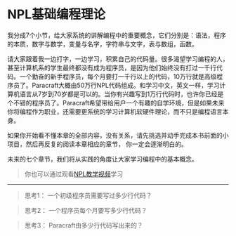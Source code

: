 # NPL基础编程理论

我分成7个小节，给大家系统的讲解编程中的重要概念，它们分别是：语法，程序的本质，数字与数学，变量与名字，字符串与文字，表与数组，函数。

请大家跟着我一边打字，一边学习，积累自己的代码量。很多渴望学习编程的人，甚至计算机系的学生最终都没有成为程序员，是因为他们始终没有打过一千行代码。一个勤奋的新手程序员，每个月要打一千行以上的代码，10万行就是高级程序员了。Paracraft大概由50万行NPL代码组成。和学习中文，英文一样，学习计算机语言从7岁到70岁都是可以的。当你有兴趣写到1万行代码时，也许你已经是个不错的程序员了。Paracraft希望带给用户一个有趣的自学环境，但是如果未来你将编程作为职业，还需要更系统的学习计算机软硬件理论，而不只是编程语言本身。

如果你开始看不懂本章的全部内容，没有关系，请先挑选并动手完成本书前面的小项目，然后再反复的阅读本章相应的章节， 你一定会逐渐明白的。 

未来的七个章节，我们将从实践的角度让大家学习编程中的基本概念。

> 你也可以通过观看[NPL教学视频](/official/docs/videos/NPL)学习

---

> 思考1： 一个初级程序员需要写过多少行代码？

> 思考2： 一个程序员每个月要写多少行代码？

> 思考3： Paracraft由多少行代码写出来的？